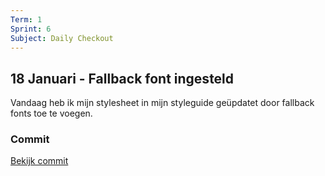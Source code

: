 ```yaml
---
Term: 1  
Sprint: 6  
Subject: Daily Checkout  
---
```


## 18 Januari - Fallback font ingesteld

Vandaag heb ik mijn stylesheet in mijn styleguide geüpdatet door fallback fonts toe te voegen.

### Commit  
[Bekijk commit](https://github.com/DivaniNL/just-styleguide/commit/ab5927082f284380e479d845d31649f4212b7ce1)